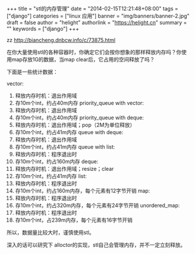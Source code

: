 +++
title = "stl的内存管理"
date = "2014-02-15T12:21:48+08:00"
tags = ["django"]
categories = ["linux 应用"]
banner = "img/banners/banner-2.jpg"
draft = false
author = "helight"
authorlink = "https://helight.cn"
summary = ""
keywords = ["django"]
+++


zz <a href="http://biancheng.dnbcw.info/c/73875.html">http://biancheng.dnbcw.info/c/73875.html</a>

在你大量使用stl的各种容器时，你确定它们会按你想象的那样释放内存吗？你使用map存放1G的数据，当map clear后，它占用的空间释放了吗？

下面是一些统计数据：

vector:
1. 释放内存时机：退出作用域
2. 存10m个int，约占40m内存
priority_queue with vector:
1. 释放内存时机：退出作用域
2. 存10m个int，约占40m内存
priority_queue with deque:
1. 释放内存时机：退出作用域；pop（2M为单位释放）
2. 存10m个int，约占41m内存
queue with deque:
1. 释放内存时机：退出作用域
2. 存10m个int，约占41m内存
queue with list:
1. 释放内存时机：程序退出时
2. 存10m个int，约占160m内存
deque:
1. 释放内存时机：退出作用域；resize；clear
2. 存10m个int，约占41m内存
list:
1. 释放内存时机：程序退出时
2. 存10m个int，约占160m内存，每个元素有12字节开销
map:
1. 释放内存时机：程序退出时
2. 存10m个int，约占320m内存，每个元素有24字节开销
unordered_map:
1. 释放内存时机：程序退出时
2. 存10m个int，占239m内存，每个元素有16字节开销

所以，数据量比较大时，谨慎使用stl。

深入的话可以研究下 alloctor的实现，stl自己会管理内存，并不一定立刻释放。

